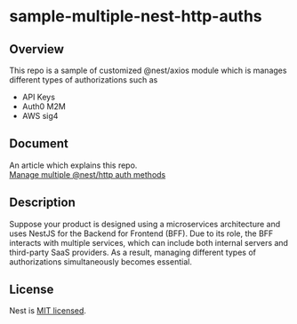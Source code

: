 # sample-multiple-nest-http-auths

## Overview

This repo is a sample of customized @nest/axios module which is manages different types of authorizations such as 
- API Keys
- Auth0 M2M
- AWS sig4

## Document

An article which explains this repo.  
[Manage multiple @nest/http auth methods](https://maclt.substack.com/p/manage-multiple-nesthttp-auth-methods?r=2p2und)

## Description

Suppose your product is designed using a microservices architecture and uses NestJS for the Backend for Frontend (BFF). Due to its role, the BFF interacts with multiple services, which can include both internal servers and third-party SaaS providers. As a result, managing different types of authorizations simultaneously becomes essential.

## License

Nest is [MIT licensed](https://github.com/nestjs/nest/blob/master/LICENSE).
